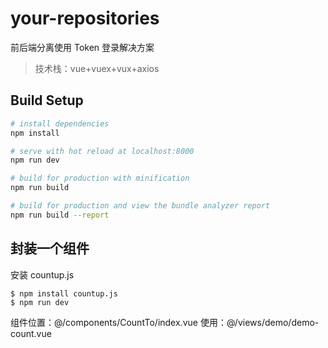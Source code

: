 # your-repositories

前后端分离使用 Token 登录解决方案

> 技术栈：vue+vuex+vux+axios

## Build Setup

```bash
# install dependencies
npm install

# serve with hot reload at localhost:8000
npm run dev

# build for production with minification
npm run build

# build for production and view the bundle analyzer report
npm run build --report
```

## 封装一个组件

安装 countup.js

```
$ npm install countup.js
$ npm run dev
```

组件位置：@/components/CountTo/index.vue
使用：@/views/demo/demo-count.vue
